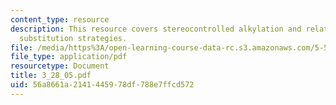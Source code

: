 ```yaml
---
content_type: resource
description: This resource covers stereocontrolled alkylation and related electrophilic
  substitution strategies.
file: /media/https%3A/open-learning-course-data-rc.s3.amazonaws.com/5-512-synthetic-organic-chemistry-ii-spring-2005/56a8661a2141445978df788e7ffcd572_3_28_05.pdf
file_type: application/pdf
resourcetype: Document
title: 3_28_05.pdf
uid: 56a8661a-2141-4459-78df-788e7ffcd572
---
```

